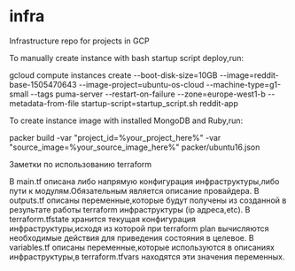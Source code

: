 # infra
Infrastructure repo for  projects in GCP

To manually create instance with bash startup script deploy,run:

gcloud compute instances create --boot-disk-size=10GB --image=reddit-base-1505470643 --image-project=ubuntu-os-cloud --machine-type=g1-small --tags puma-server --restart-on-failure --zone=europe-west1-b --metadata-from-file startup-script=startup_script.sh reddit-app

To create instance image with installed MongoDB and Ruby,run:

packer build -var "project_id=%your_project_here%" -var "source_image=%your_source_image_here%" packer/ubuntu16.json 

Заметки по использованию terraform

В main.tf описана либо напрямую конфигурация инфраструктуры,либо пути к модулям.Обязательным является описание провайдера.
В outputs.tf описаны переменные,которые будут получены из созданной в результате работы terraform инфраструктуры (ip адреса,etc).
В terraform.tfstate хранится текущая конфигурация инфраструктуры,исходя из которой при terraform plan вычисляются необходимые действия для приведения состояния в целевое.
В variables.tf описаны переменные,которые используются в описаниях инфраструктуры,в terraform.tfvars находятся эти значения переменных.
